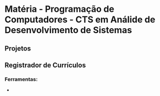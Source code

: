 # Matéria - Programação de Computadores - CTS em Análide de Desenvolvimento de Sistemas

## Projetos

## Registrador de Currículos

### Ferramentas:

- 